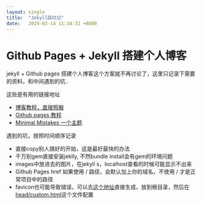 ```yaml
---
layout: single
title:  "Jekyll踩坑记"
date:   2019-03-14 11:34:31 +0800
---
```


# Github Pages + Jekyll 搭建个人博客

jekyll + Github pages 搭建个人博客这个方案就不再讨论了，这里只记录下需要的资料，和中间遇到的坑..

这些是有用的链接地址

+ [博客教程，直接照搬](https://github.com/qiubaiying/qiubaiying.github.io/wiki/%E5%8D%9A%E5%AE%A2%E6%90%AD%E5%BB%BA%E8%AF%A6%E7%BB%86%E6%95%99%E7%A8%8B)
+ [Github pages 教程](https://help.github.com/en/articles/using-jekyll-as-a-static-site-generator-with-github-pages)
+ [Minimal Mistakes 一个主题](https://mmistakes.github.io/minimal-mistakes/)

遇到的坑，按照时间顺序记录

+ 直接copy别人搞好的开始，这是最好最快的办法
+ 千万别gem直接安装jeklly, 不然bundle install会有gem的环境问题
+ images中放进去的图片，在jekyll s，localhost查看的时候可能显示不出来
+ Github Pages href 如果使用 / 路径，会默认加上你的域名，不使用 / 才是正常项目中的路径
+ favicon也可能导致错误，可以去[这个地址](https://realfavicongenerator.net/)直接生成，放到根目录，然后在[head/custom.html](../_includes/head/custom.html)这个文件配置
